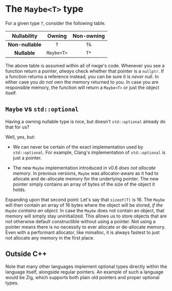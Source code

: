# The `Maybe<T>` type

For a given type `T`, consider the following table.

  Nullability     |   Owning   | Non-owning
:----------------:|:----------:|:----------:
 **Non-nullable** |     `T`    |    `T&`
   **Nullable**   | `Maybe<T>` |    `T*`

The above table is assumed within all of nwge's code. Whenever you see a
function return a pointer, *always* check whether that pointer is a `nullptr`.
If a function returns a reference instead, you can be sure it is *never* null.
In either case you *do not* own the memory returned to you. In case you are
responsible memory, the function will return a `Maybe<T>` or just the object
itself.

## `Maybe` vs `std::optional`

Having a owning nullable type is nice, but doesn't `std::optional` already do
that for us?

Well, yes, but:

* We can never be certain of the exact implementation used by `std::optional`.
  For example, Clang's implementation of `std::optional` is just a pointer.

* The new `Maybe` implementation introduced in v0.6 *does not allocate memory*.
  In previous versions, `Maybe` was allocator-aware as it had to allocate and
  de-allocate memory for the underlying pointer. The new pointer simply contains
  an array of bytes of the size of the object it holds.

Expanding upon that second point: Let's say that `sizeof(T)` is 16. The `Maybe`
will then contain an array of 16 bytes where the object will be stored, *if the
`Maybe` contains an object.* In case the `Maybe` does not contain an object,
that memory will simply stay uninitialized. This allows us to store objects that
are not otherwise default constructible without using a pointer. Not using a
pointer means there is no necessity to ever allocate or de-allocate memory. Even
with a performant allocator, like mimalloc, it is always fastest to just not
allocate any memory in the first place.

## Outside C++

Note that many other languages implement optional types directly within the
language itself, alongside regular pointers. An example of such a language would
be Zig, which supports both plain old pointers and proper optional types.
